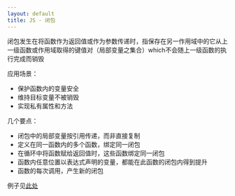 ```yaml
---
layout: default
title: JS - 闭包
---
```


闭包发生在将函数作为返回值或作为参数传递时，指保存在另一作用域中的它从上一级函数或作用域取得的键值对（局部变量之集合）which不会随上一级函数的执行完成而销毁

应用场景：

* 保护函数内的变量安全
* 维持目标变量不被销毁
* 实现私有属性和方法


几个要点：

* 闭包中的局部变量按引用传递，而非直接复制
* 定义在同一函数内的多个函数，绑定同一闭包
* 在循环中将函数赋给返回值时，这些函数绑定同一闭包
* 函数内任意位置以表达式声明的变量，都能在此函数的闭包内得到提升
* 函数的每次调用，产生新的闭包

例子见[此处](http://www.oschina.net/question/28_41112?fromerr=4Mt9p0Ea)
